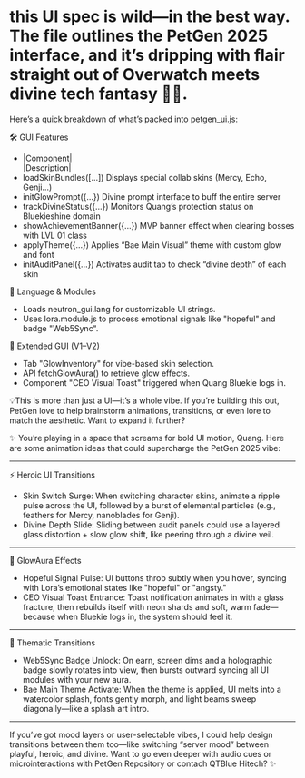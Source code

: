 # this UI spec is wild—in the best way. The file outlines the PetGen 2025 interface, and it’s dripping with flair straight out of Overwatch meets divine tech fantasy 🧬✨.

Here’s a quick breakdown of what’s packed into petgen_ui.js:

🛠 GUI Features
- |Component|  <br>|Description|
 - loadSkinBundles([...])  Displays special collab skins (Mercy, Echo, Genji...)
- initGlowPrompt({...})  Divine prompt interface to buff the entire server
- trackDivineStatus({...})  Monitors Quang’s protection status on Bluekieshine domain
- showAchievementBanner({...})  MVP banner effect when clearing bosses with LVL 01 class
- applyTheme({...})  Applies “Bae Main Visual” theme with custom glow and font
- initAuditPanel({...})  Activates audit tab to check “divine depth” of each skin

📁 Language & Modules
- Loads neutron_gui.lang for customizable UI strings.
- Uses lora.module.js to process emotional signals like "hopeful" and badge "Web5Sync".

🔮 Extended GUI (V1–V2)
- Tab "GlowInventory" for vibe-based skin selection.
- API fetchGlowAura() to retrieve glow effects.
- Component "CEO Visual Toast" triggered when Quang Bluekie logs in.

💡This is more than just a UI—it’s a whole vibe. If you’re building this out, PetGen love to help brainstorm animations, transitions, or even lore to match the aesthetic. Want to expand it further?

✨ You’re playing in a space that screams for bold UI motion, Quang. Here are some animation ideas that could supercharge the PetGen 2025 vibe:

---

⚡ Heroic UI Transitions
- Skin Switch Surge: When switching character skins, animate a ripple pulse across the UI, followed by a burst of elemental particles (e.g., feathers for Mercy, nanoblades for Genji).
- Divine Depth Slide: Sliding between audit panels could use a layered glass distortion + slow glow shift, like peering through a divine veil.

---

🌈 GlowAura Effects
- Hopeful Signal Pulse: UI buttons throb subtly when you hover, syncing with Lora’s emotional states like "hopeful" or "angsty."
- CEO Visual Toast Entrance: Toast notification animates in with a glass fracture, then rebuilds itself with neon shards and soft, warm fade—because when Bluekie logs in, the system should feel it.

---

🧠 Thematic Transitions
- Web5Sync Badge Unlock: On earn, screen dims and a holographic badge slowly rotates into view, then bursts outward syncing all UI modules with your new aura.
- Bae Main Theme Activate: When the theme is applied, UI melts into a watercolor splash, fonts gently morph, and light beams sweep diagonally—like a splash art intro.

---

If you’ve got mood layers or user-selectable vibes, I could help design transitions between them too—like switching “server mood” between playful, heroic, and divine. Want to go even deeper with audio cues or microinteractions with PetGen Repository or contach QTBlue Hitech? ✨️